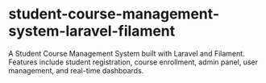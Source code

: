 # student-course-management-system-laravel-filament
A Student Course Management System built with Laravel and Filament. Features include student registration, course enrollment, admin panel, user management, and real-time dashboards.
